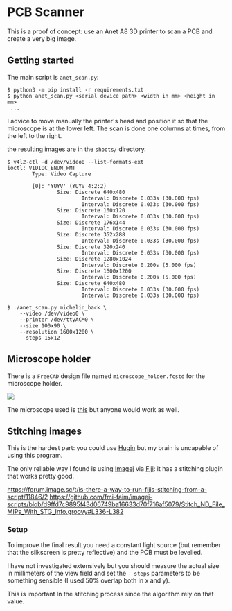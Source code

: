 # PCB Scanner

This is a proof of concept: use an Anet A8 3D printer to scan
a PCB and create a very big image.

## Getting started

The main script is ``anet_scan.py``:

```
$ python3 -m pip install -r requirements.txt
$ python anet_scan.py <serial device path> <width in mm> <height in mm>
 ...
```

I advice to move manually the printer's head and position it so that the microscope
is at the lower left. The scan is done one columns at times, from the left to the right.

the resulting images are in the ``shoots/`` directory.

```
$ v4l2-ctl -d /dev/video0 --list-formats-ext
ioctl: VIDIOC_ENUM_FMT
        Type: Video Capture

        [0]: 'YUYV' (YUYV 4:2:2)
                Size: Discrete 640x480
                        Interval: Discrete 0.033s (30.000 fps)
                        Interval: Discrete 0.033s (30.000 fps)
                Size: Discrete 160x120
                        Interval: Discrete 0.033s (30.000 fps)
                Size: Discrete 176x144
                        Interval: Discrete 0.033s (30.000 fps)
                Size: Discrete 352x288
                        Interval: Discrete 0.033s (30.000 fps)
                Size: Discrete 320x240
                        Interval: Discrete 0.033s (30.000 fps)
                Size: Discrete 1280x1024
                        Interval: Discrete 0.200s (5.000 fps)
                Size: Discrete 1600x1200
                        Interval: Discrete 0.200s (5.000 fps)
                Size: Discrete 640x480
                        Interval: Discrete 0.033s (30.000 fps)
                        Interval: Discrete 0.033s (30.000 fps)
```

```
$ ./anet_scan.py michelin_back \
    --video /dev/video0 \
    --printer /dev/ttyACM0 \
    --size 100x90 \
    --resolution 1600x1200 \
    --steps 15x12
```

## Microscope holder

There is a ``FreeCAD`` design file named ``microscope_holder.fcstd`` for the microscope
holder.

![](holder.png)

The microscope used is [this](https://www.aliexpress.com/item/High-Quality-2-0-MP-HD-Android-phones-500X-USB-digital-microscope-electron-microscope-enlarge-for/32697275807.html)
but anyone would work as well.

## Stitching images

This is the hardest part: you could use [Hugin](http://hugin.sourceforge.net/)
but my brain is uncapable of using this program.

The only reliable way I found is using [Imagej](ImageJ.net) via [Fiji](https://imagej.net/software/fiji/):
it has a stitching plugin that works pretty good.

https://forum.image.sc/t/is-there-a-way-to-run-fijis-stitching-from-a-script/11846/2
https://github.com/fmi-faim/imagej-scripts/blob/d9ffd7c9895f43d06749ba16633d70f716af5079/Stitch_ND_File_MIPs_With_STG_Info.groovy#L336-L382

### Setup

To improve the final result you need a constant light source (but remember that
the silkscreen is pretty reflective) and the PCB must be levelled.

I have not investigated extensively but you should measure the actual size in
millimeters of the view field and set the ``--steps`` parameters to be something
sensible (I used 50% overlap both in x and y).

This is important In the stitching process since the algorithm rely on that value.
